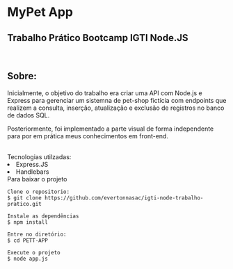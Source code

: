 <h1>MyPet App</h1>
<h2>Trabalho Prático Bootcamp IGTI Node.JS</h2>
<br/>
<h2>Sobre:</h2>
<p>
Inicialmente, o objetivo do trabalho era criar uma API com Node.js e Express para gerenciar um sistemna de pet-shop fictícia com endpoints que realizem a consulta, inserção, atualização e exclusão de 
registros no banco de dados SQL. 
</p>

<p>
Posteriormente, foi implementado a parte visual de forma independente para por em prática meus conhecimentos em front-end. 
</p>
<br/>
Tecnologias utilzadas:
<li>Express.JS
<li>Handlebars

<br/>
Para baixar o projeto
<br/>

```
Clone o repositorio:
$ git clone https://github.com/evertonnasac/igti-node-trabalho-pratico.git

Instale as dependências
$ npm install

Entre no diretório:
$ cd PETT-APP

Execute o projeto
$ node app.js
```




